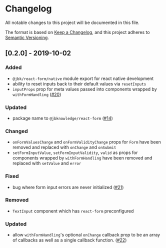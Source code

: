 # Changelog
All notable changes to this project will be documented in this file.

The format is based on [Keep a Changelog](https://keepachangelog.com/en/1.0.0/),
and this project adheres to [Semantic Versioning](https://semver.org/spec/v2.0.0.html).

## [0.2.0] - 2019-10-02
### Added
- `@jbk/react-form/native` module export for react native development
- ability to reset inputs back to their default values via `resetInputs`
- `inputProps` prop for meta values passed into components wrapped by `withFormHandling` ([#20](https://github.com/JBKLabs/react-form/issues/20))

### Updated
- package name to `@jbknowledge/react-form` ([#14](https://github.com/JBKLabs/react-form/issues/14))

### Changed
- `onFormValuesChange` and `onFormValidityChange` props for `Form` have been removed and replaced with `onChange` and `onSubmit`
- `setFormInputValue`, `setFormInputValidity`, `valid` as props for components wrapped by `withFormHandling` have been removed and replaced with `setValue` and `error`

### Fixed
- bug where form input errors are never initialized ([#21](https://github.com/JBKLabs/react-form/issues/21))

### Removed
- `TextInput` component which has `react-form` preconfigured

### Updated
- allow `withFormHandling`'s optional `onChange` callback prop to be an array of callbacks as well as a single callback function. ([#22](https://github.com/JBKLabs/react-form/issues/22))
